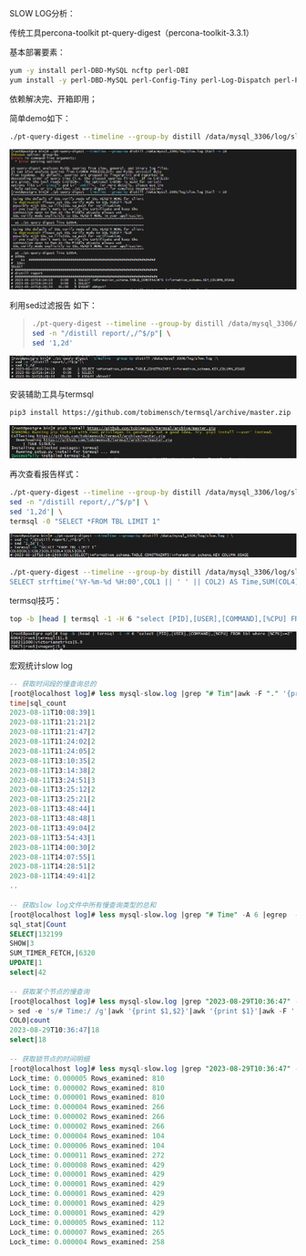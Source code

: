 SLOW LOG分析：

传统工具percona-toolkit pt-query-digest（percona-toolkit-3.3.1）

基本部署要素：

```sh
yum -y install perl-DBD-MySQL ncftp perl-DBI
yum install -y perl-DBD-MySQL perl-Config-Tiny perl-Log-Dispatch perl-Parallel-ForkManager
```

依赖解决完、开箱即用；

简单demo如下：

```sh
./pt-query-digest --timeline --group-by distill /data/mysql_3306/log/slow.log |tail -n 10
```

![image-20230515163912711](./imgs/image-20230515163912711.png)

利用sed过滤报告 如下：

> ```sh
> ./pt-query-digest --timeline --group-by distill /data/mysql_3306/log/slow.log | \
> sed -n "/distill report/,/^$/p"| \
> sed '1,2d'
> ```

![image-20230515164118608](./imgs/image-20230515164118608.png)

安装辅助工具与termsql

```sh
pip3 install https://github.com/tobimensch/termsql/archive/master.zip
```

![image-20230515165535312](./imgs/image-20230515165535312.png)

再次查看报告样式：

```sh
./pt-query-digest --timeline --group-by distill /data/mysql_3306/log/slow.log | \
sed -n "/distill report/,/^$/p"| \
sed '1,2d'| \
termsql -0 "SELECT *FROM TBL LIMIT 1"
```

![image-20230515165635511](./imgs/image-20230515165635511.png)

```sh
./pt-query-digest --timeline --group-by distill /data/mysql_3306/log/slow.log | sed -n "/distill report/,/^$/p"| sed '1,2d'| termsql -0 "
SELECT strftime('%Y-%m-%d %H:00',COL1 || ' ' || COL2) AS Time,SUM(COL4) AS Count FROM tbl GROUP BY Time"
```

termsql技巧：

```sh
top -b |head | termsql -1 -H 6 "select [PID],[USER],[COMMAND],[%CPU] FROM tbl where [%CPU]>=2"
```

![image-20230515171906361](./imgs/image-20230515171906361.png)



宏观统计slow log

```sql
-- 获取时间段的慢查询总的
[root@localhost log]# less mysql-slow.log |grep "# Tim"|awk -F "." '{print $1}'|termsql -0 "select COL2 as time,COUNT(COL2) as sql_count from tbl group by COL2"
time|sql_count
2023-08-11T10:08:39|1
2023-08-11T11:21:21|2
2023-08-11T11:21:47|2
2023-08-11T11:24:02|2
2023-08-11T11:24:05|2
2023-08-11T13:10:35|2
2023-08-11T13:14:38|2
2023-08-11T13:24:51|3
2023-08-11T13:25:12|2
2023-08-11T13:25:21|2
2023-08-11T13:48:44|1
2023-08-11T13:48:48|1
2023-08-11T13:49:04|2
2023-08-11T13:54:43|1
2023-08-11T14:00:30|2
2023-08-11T14:07:55|1
2023-08-11T14:28:51|2
2023-08-11T14:49:41|2
..

-- 获取slow log文件中所有慢查询类型的总和
[root@localhost log]# less mysql-slow.log |grep "# Time" -A 6 |egrep  -i "insert|delete|update|select|commit|show"   |awk '{print $1}'|sed -e 's/;/ /g' |termsql -0 "select COL0 as sql_stat,count(COL0) as Count from tbl group by sql_stat"
sql_stat|Count
SELECT|132199
SHOW|3
SUM_TIMER_FETCH,|6320
UPDATE|1
select|42

-- 获取某个节点的慢查询
[root@localhost log]# less mysql-slow.log |grep "2023-08-29T10:36:47" -A 6 |egrep  -i "2023-08-29T10:36:47|insert|delete|update|select|commit|show"  |
> sed -e 's/# Time:/ /g'|awk '{print $1,$2}'|awk '{print $1}'|awk -F '.' '{print $1}'|termsql -0 "select COL0 ,count(COL0) count from tbl group by COL0"
COL0|count
2023-08-29T10:36:47|18
select|18

-- 获取锁节点的时间明细
[root@localhost log]# less mysql-slow.log |grep "2023-08-29T10:36:47" -A 3 |grep "Lock_time"|awk '{print $4,$5,$8,$9}'
Lock_time: 0.000005 Rows_examined: 810
Lock_time: 0.000002 Rows_examined: 810
Lock_time: 0.000001 Rows_examined: 810
Lock_time: 0.000004 Rows_examined: 266
Lock_time: 0.000002 Rows_examined: 266
Lock_time: 0.000002 Rows_examined: 266
Lock_time: 0.000004 Rows_examined: 104
Lock_time: 0.000006 Rows_examined: 104
Lock_time: 0.000011 Rows_examined: 272
Lock_time: 0.000008 Rows_examined: 429
Lock_time: 0.000001 Rows_examined: 429
Lock_time: 0.000001 Rows_examined: 429
Lock_time: 0.000001 Rows_examined: 429
Lock_time: 0.000001 Rows_examined: 429
Lock_time: 0.000001 Rows_examined: 429
Lock_time: 0.000005 Rows_examined: 112
Lock_time: 0.000007 Rows_examined: 265
Lock_time: 0.000004 Rows_examined: 258

```



